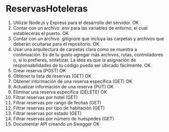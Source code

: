 # ReservasHoteleras

01. Utilizar Node.js y Express para el desarrollo del servidor. OK
02. Contar con un archivo .env para las variables de entorno, el cual establecerás el puerto. OK
03. Contar con un archivo .gitignore que incluya las carpetas y archivos que deberán ocultarse para el repositorio. OK
04. Usar una arquitectura de carpetas clara como se muestra a continuación. Es de tu gusto agregar más archivos, rutas, controladores o, si lo prefieres, sintetizar. La idea es que la asignación de responsabilidades de tu código pueda ser      ubicado fácilmente. OK
05. Crear reserva (POST) OK
06. Obtener la lista de reservas (GET) OK
07. Obtener información de una reserva específica (GET) OK
08. Actualizar información de una reserva (PUT) OK
09. Eliminar una reserva específica (DELETE) OK
10. Filtrar reservas por hotel (GET) 
11. Filtrar reservas por rango de fechas (GET)
12. Filtrar reservas por tipo de habitación (GET)
13. Filtrar reservas por estado (GET)
14. Filtrar reservas por número de huéspedes (GET)
15. Documentar API creando un Swagger OK